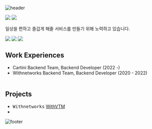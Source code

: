 ![header](https://capsule-render.vercel.app/api?type=waving&&color=gradient&height=100&section=header&fontSize=90)

<div align="left">

<p>
  <a href="https://do-mi.tistory.com/" target="_blank"><img src="https://img.shields.io/badge/blog-DD0B78?style=flat-square&logo=Tistory&logoColor=white"/></a>
  <a href="mailto:41@b41.kr" target="_blank"><img src="https://img.shields.io/badge/kimduumin@gmail.com-EA4335?style=flat-square&logo=Gmail&logoColor=white"/></a>
</p>
<p>
  
일상을 편하고 즐겁게 해줄 서비스를 만들기 위해 노력하고 있습니다.  
</p>

 <p>
  <a href="https://github.com/doomin91/question-and-answer" target="_blank"><img src="https://img.shields.io/badge/👉CS정리-303238?style=flat-square&logo=&logoColor=white"/></a>
  <a href="https://github.com/doomin91/althorythm" target="_blank"><img src="https://img.shields.io/badge/👉알고리즘 해석-303238?style=flat-square&logo=&logoColor=white"/></a>
  <a href="https://github.com/doomin91/coding-test" target="_blank"><img src="https://img.shields.io/badge/👉코딩테스트 정리-303238?style=flat-square&logo=&logoColor=white"/></a>
 </p>


## Work Experiences  <br>
- Cartini Backend Team, Backend Developer (2022 -) <br>
- Withnetworks Backend Team, Backend Developer (2020 - 2022) <br><br>
## Projects
- <kbd>Withnetworks</kbd> [WithVTM](www.naver.com)
- 
<!--
<img src="https://img.shields.io/badge/Nestjs-ea2845?style=flat-square&logo=Nestjs&logoColor=white"/>
<img src="https://img.shields.io/badge/TypeScript-2F72BC?style=flat-square&logo=TypeScript&logoColor=white"/>
<img src="https://img.shields.io/badge/MongoDB-118D4D?style=flat-square&logo=mongodb&logoColor=white"/>
-->
<!--
<img src="https://img.shields.io/badge/PHP-7175AA?style=flat-square&logo=PHP&logoColor=white"/>
<img src="https://img.shields.io/badge/Codeigniter-E44A34?style=flat-square&logo=Codeigniter&logoColor=white"/>
<img src="https://img.shields.io/badge/Node.js-7CB700?style=flat-square&logo=Node.js&logoColor=white"/>
<img src="https://img.shields.io/badge/Vue.js-3FB27F?style=flat-square&logo=Vue.js&logoColor=white"/>
<img src="https://img.shields.io/badge/MySQL-D88700?style=flat-square&logo=mysql&logoColor=white"/>
-->

![footer](https://capsule-render.vercel.app/api?type=waving&&color=gradient&height=100&section=footer&fontSize=90)



